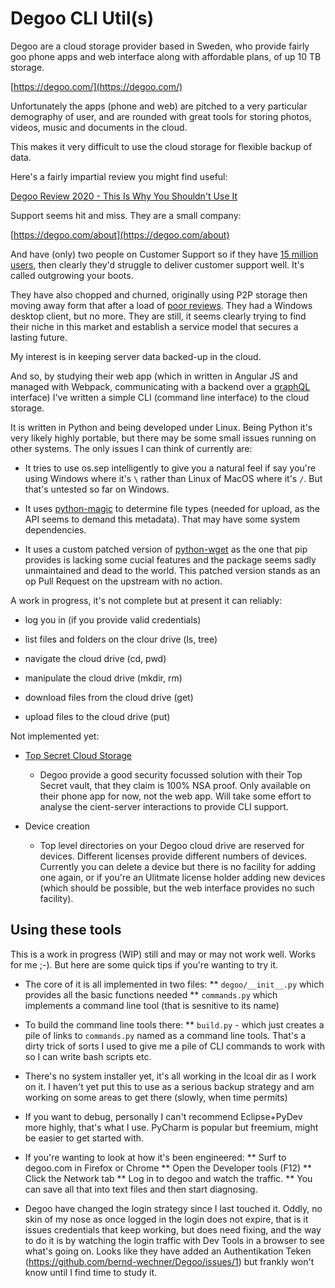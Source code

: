 # Degoo CLI Util(s)

Degoo are a cloud storage provider based in Sweden, who provide fairly goo phone apps and web interface along with affordable plans, of up 10 TB storage.

[https://degoo.com/](https://degoo.com/)

Unfortunately the apps (phone and web) are pitched to a very particular demography of user, and are rounded with great tools for storing photos, videos, music and documents in the cloud.

This makes it very difficult to use the cloud storage for flexible backup of data.

Here's a fairly impartial review you might find useful:

[Degoo Review 2020 - This Is Why You Shouldn't Use It](https://cloudstorageinfo.org/degoo-review)

Support seems hit and miss. They are a small company:

[https://degoo.com/about](https://degoo.com/about)

And have (only) two people on Customer Support so if they have [15 million users](https://www.techradar.com/news/the-best-cloud-storage#4-degoo), then  clearly they'd struggle to deliver customer support well. It's called outgrowing your boots.

They have also chopped and churned, originally using P2P storage then moving away form that after a load of [poor reviews]((https://www.trustpilot.com/review/degoo.com)). They had a Windows desktop client, but no more. They are still, it seems clearly trying to find their niche in this market and establish a service model that secures a lasting future.

My interest is in keeping server data backed-up in the cloud.

And so, by studying their web app (which in written in Angular JS and managed with Webpack, communicating with a backend over a [graphQL]((https://graphql.org/)) interface) I've written a simple CLI (command line interface) to the cloud storage.

It is written in Python and being developed under Linux. Being Python it's very likely highly portable, but there may be some small issues running on other systems. The only issues I can think of currently are:

* It tries to use os.sep intelligently to give you a natural feel if say you're using Windows where it's `\` rather than Linux of MacOS where it's `/`. But that's untested so far on Windows.

* It uses [python-magic](https://pypi.org/project/python-magic/) to determine file types (needed for upload, as the API seems to demand this metadata). That may have some system dependencies.

* It uses a custom patched version of [python-wget](https://github.com/bernd-wechner/python3-wget) as the one that pip provides is lacking some cucial features and the package seems sadly unmaintained and dead to the world. This patched version stands as an op Pull Request on the upstream with no action.

A work in progress, it's not complete but at present it can reliably:

* log you in (if you provide valid credentials)

* list files and folders on the clour drive (ls, tree)

* navigate the cloud drive (cd, pwd)

* manipulate the cloud drive (mkdir, rm)

* download files from the cloud drive (get)

* upload files to the cloud drive (put)

Not implemented yet:

* [Top Secret Cloud Storage](https://help.degoo.com/support/solutions/articles/77000065516-top-secret-zero-knowledge-storage)

  * Degoo provide a good security focussed solution with their Top Secret vault, that they claim is 100% NSA proof. Only available on their phone app for now, not the web app. Will take some effort to analyse the cient-server interactions to provide CLI support.

* Device creation

  * Top level directories on your Degoo cloud drive are reserved for devices. Different licenses provide different numbers of devices. Currently you can delete a device but there is no facility for adding one again, or if you're an Ulitmate license holder adding new devices (which should be possible, but the web interface provides no such facility).

## Using these tools

This is a work in progress (WIP) still and may or may not work well. Works for me ;-). But here are some quick tips if you're wanting to try it.

* The core of it is all implemented in two files:
** `degoo/__init__.py` which provides all the basic functions needed
** `commands.py` which implements a command line tool (that is sesnitive to its name)

* To build the command line tools there:
** `build.py` - which just creates a pile of links to `commands.py` named as a command line tools. That's a dirty trick of sorts I used to give me a pile of CLI commands to work with so I can write bash scripts etc.

* There's no system installer yet, it's all working in the lcoal dir as I work on it. I haven't yet put this to use as a serious backup strategy and am working on some areas to get there (slowly, when time permits)

* If you want to debug, personally I can't recommend Eclipse+PyDev more highly, that's what I use. PyCharm is popular but freemium, might be easier to get started with.

* If you're wanting to look at how it's been engineered:
** Surf to degoo.com in Firefox or Chrome
** Open the Developer tools (F12)
** Click the Network tab
** Log in to degoo and watch the traffic. 
** You can save all that into text files and then start diagnosing. 

* Degoo have changed the login strategy since I last touched it. Oddly, no skin of my nose as once logged in the login does not expire, that is it issues credentials that keep working, but does need fixing, and the way to do it is by watching the login traffic with Dev Tools in a browser to see what's going on. Looks like they have added an Authentikation Teken (https://github.com/bernd-wechner/Degoo/issues/1) but frankly won't know until I find time to study it.
